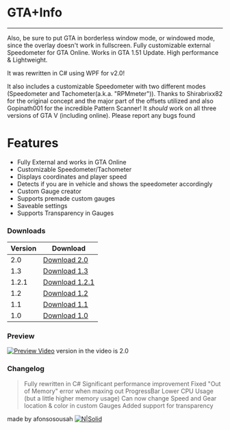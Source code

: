 # GTA+Info

---

Also, be sure to put GTA in borderless window mode, or windowed mode, since the overlay doesn't work in fullscreen.
Fully customizable external Speedometer for GTA Online. Works in GTA 1.51 Update. High performance &amp; Lightweight.

It was rewritten in C# using WPF for v2.0!

It also includes a customizable Speedometer with two different modes (Speedometer and Tachometer(a.k.a. "RPMmeter")).
Thanks to Shirabrixx82 for the original concept and the major part of the offsets utilized and also Gopinath001 for the incredible Pattern Scanner!
It *should* work on all three versions of GTA V (including online).
Please report any bugs found 

# Features
- Fully External and works in GTA Online
- Customizable Speedometer/Tachometer
- Displays coordinates and player speed
- Detects if you are in vehicle and shows the speedometer accordingly
- Custom Gauge creator
- Supports premade custom gauges
- Saveable settings
- Supports Transparency in Gauges

### Downloads

| Version | Download |
| ------ | ------ |
| 2.0 | [Download 2.0][2.0] |
| 1.3 | [Download 1.3][1.3] |
| 1.2.1 | [Download 1.2.1][1.2.1] |
| 1.2 | [Download 1.2][1.2] |
| 1.1 | [Download 1.1][1.1] |
| 1.0| [Download 1.0][1.0] |

### Preview
[![Preview Video](https://i.imgur.com/n3VSV9B.gif)](https://streamable.com/hp31sj)
version in the video is 2.0


### Changelog

>Fully rewritten in C#
Significant performance improvement
Fixed "Out of Memory" error when maxing out ProgressBar
Lower CPU Usage (but a little higher memory usage)
Can now change Speed and Gear location & color in custom Gauges
Added support for transparency

made by afonsosousah
[![N|Solid](https://i.imgur.com/h2WrXcZ.gif)](https://www.afonsosousah.xyz)

   [2.0]: <https://github.com/afonsosousah/gtaonlinespeedometer/raw/master/GTA%2BInfo_v2.0.exe/>
   [1.3]: <https://github.com/afonsosousah/gtaonlinespeedometer/raw/master/GTA%2BInfo_v1.3.exe/>
   [1.2.1]: <https://github.com/afonsosousah/gtaonlinespeedometer/raw/master/GTA%2BInfo_v1.2.1.exe/>
   [1.2]: <https://github.com/afonsosousah/gtaonlinespeedometer/raw/master/GTA%2BInfo_v1.2.exe>
   [1.1]: <https://github.com/afonsosousah/gtaonlinespeedometer/raw/master/WindowsApp5_original.exe>
   [1.0]: <https://github.com/afonsosousah/gtaonlinespeedometer/raw/master/GTA%2BInfo_v2.0.exe/>
